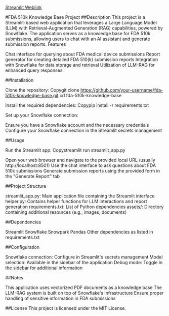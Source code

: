 [Streamlit Weblink](https://fda-510k-dkpqqdmyxeshkpspqez74e.streamlit.app/)

#FDA 510k Knowledge Base Project
##Description
This project is a Streamlit-based web application that leverages a Large Language Model (LLM) with Retrieval-Augmented Generation (RAG) capabilities, powered by Snowflake. The application serves as a knowledge base for FDA 510k submissions, allowing users to chat with an AI assistant and generate submission reports.
Features

Chat interface for querying about FDA medical device submissions
Report generator for creating detailed FDA 510(k) submission reports
Integration with Snowflake for data storage and retrieval
Utilization of LLM-RAG for enhanced query responses

##Installation

Clone the repository:
Copygit clone https://github.com/your-username/fda-510k-knowledge-base.git
cd fda-510k-knowledge-base

Install the required dependencies:
Copypip install -r requirements.txt

Set up your Snowflake connection:

Ensure you have a Snowflake account and the necessary credentials
Configure your Snowflake connection in the Streamlit secrets management



##Usage

Run the Streamlit app:
Copystreamlit run streamlit_app.py

Open your web browser and navigate to the provided local URL (usually http://localhost:8501)
Use the chat interface to ask questions about FDA 510k submissions
Generate submission reports using the provided form in the "Generate Report" tab

##Project Structure

streamlit_app.py: Main application file containing the Streamlit interface
helper.py: Contains helper functions for LLM interactions and report generation
requirements.txt: List of Python dependencies
assets/: Directory containing additional resources (e.g., images, documents)

##Dependencies

Streamlit
Snowflake Snowpark
Pandas
Other dependencies as listed in requirements.txt

##Configuration

Snowflake connection: Configure in Streamlit's secrets management
Model selection: Available in the sidebar of the application
Debug mode: Toggle in the sidebar for additional information

##Notes

This application uses vectorized PDF documents as a knowledge base
The LLM-RAG system is built on top of Snowflake's infrastructure
Ensure proper handling of sensitive information in FDA submissions

##License
This project is licensed under the MIT License.
